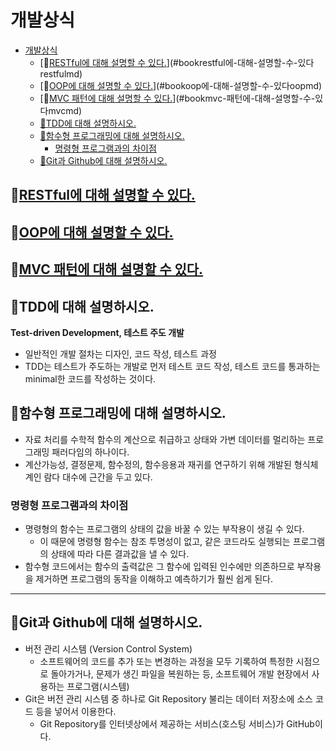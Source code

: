 # 개발상식

<!-- TOC -->

- [개발상식](#개발상식)
    - [:book:[RESTful에 대해 설명할 수 있다.](RESTful.md)](#bookrestful에-대해-설명할-수-있다restfulmd)
    - [:book:[OOP에 대해 설명할 수 있다.](OOP.md)](#bookoop에-대해-설명할-수-있다oopmd)
    - [:book:[MVC 패턴에 대해 설명할 수 있다.](MVC.md)](#bookmvc-패턴에-대해-설명할-수-있다mvcmd)
    - [:book:TDD에 대해 설명하시오.](#booktdd에-대해-설명하시오)
    - [:book:함수형 프로그래밍에 대해 설명하시오.](#book함수형-프로그래밍에-대해-설명하시오)
        - [명령형 프로그램과의 차이점](#명령형-프로그램과의-차이점)
    - [:book:Git과 Github에 대해 설명하시오.](#bookgit과-github에-대해-설명하시오)

<!-- /TOC -->

## :book:[RESTful에 대해 설명할 수 있다.](RESTful.md)

## :book:[OOP에 대해 설명할 수 있다.](OOP.md)

## :book:[MVC 패턴에 대해 설명할 수 있다.](MVC.md)

## :book:TDD에 대해 설명하시오.
**Test-driven Development, 테스트 주도 개발**
- 일반적인 개발 절차는 디자인, 코드 작성, 테스트 과정
- TDD는 테스트가 주도하는 개발로 먼저 테스트 코드 작성, 테스트 코드를 통과하는 minimal한 코드를 작성하는 것이다.

## :book:함수형 프로그래밍에 대해 설명하시오.
- 자료 처리를 수학적 함수의 계산으로 취급하고 상태와 가변 데이터를 멀리하는 프로그래밍 패러다임의 하나이다.
- 계산가능성, 결정문제, 함수정의, 함수응용과 재귀를 연구하기 위해 개발된 형식체계인 람다 대수에 근간을 두고 있다.

### 명령형 프로그램과의 차이점
- 명령형의 함수는 프로그램의 상태의 값을 바꿀 수 있는 부작용이 생길 수 있다.
  - 이 때문에 명령형 함수는 참조 투명성이 없고, 같은 코드라도 실행되는 프로그램의 상태에 따라 다른 결과값을 낼 수 있다.
- 함수형 코드에서는 함수의 출력값은 그 함수에 입력된 인수에만 의존하므로 부작용을 제거하면 프로그램의 동작을 이해하고 예측하기가 훨씬 쉽게 된다.

<hr>

## :book:Git과 Github에 대해 설명하시오.
- 버전 관리 시스템 (Version Control System)
  - 소프트웨어의 코드를 추가 또는 변경하는 과정을 모두 기록하여 특정한 시점으로 돌아가거나, 문제가 생긴 파일을 복원하는 등, 소프트웨어 개발 현장에서 사용하는 프로그램(시스템)
- Git은 버전 관리 시스템 중 하나로 Git Repository 불리는 데이터 저장소에 소스 코드 등을 넣어서 이용한다.
  - Git Repository를 인터넷상에서 제공하는 서비스(호스팅 서비스)가 GitHub이다.